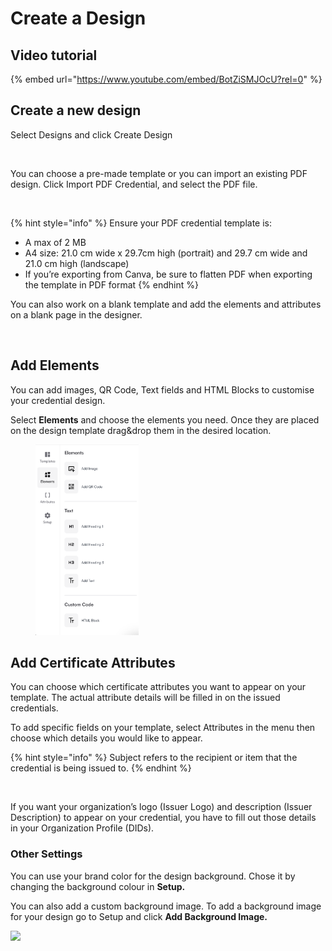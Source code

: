 # Create a Design

## Video tutorial <a href="#h_05a8c37fff" id="h_05a8c37fff"></a>

{% embed url="https://www.youtube.com/embed/BotZiSMJOcU?rel=0" %}

## Create a new design <a href="#h_314866d147" id="h_314866d147"></a>

Select Designs and click Create Design

<figure><img src="https://downloads.intercomcdn.com/i/o/802003056/9cf967533170a1b87f811972/63e6a82e324b027e5054ecce_1-credential+certificate+template+create+design.jpg" alt=""><figcaption></figcaption></figure>

You can choose a pre-made template or you can import an existing PDF design. Click Import PDF Credential, and select the PDF file.

<figure><img src="https://downloads.intercomcdn.com/i/o/802005315/04ae53917dc3e669ccc0d632/64558e0ba17249dda9bf8ed3_4-Import+credential+PDF.jpeg" alt=""><figcaption></figcaption></figure>

{% hint style="info" %}
Ensure your PDF credential template is:

* A max of 2 MB
* A4 size: 21.0 cm wide x 29.7cm high (portrait) and 29.7 cm wide and 21.0 cm high (landscape)
* If you’re exporting from Canva, be sure to flatten PDF when exporting the template in PDF format
{% endhint %}

You can also work on a blank template and add the elements and attributes on a blank page in the designer.

<figure><img src="https://downloads.intercomcdn.com/i/o/802008644/688fbef383145393ac06c7cb/Screenshot+2023-08-07+at+15.09.10.png" alt=""><figcaption></figcaption></figure>

## Add Elements <a href="#h_7134d4b8e1" id="h_7134d4b8e1"></a>

You can add images, QR Code, Text fields and HTML Blocks to customise your credential design.

Select **Elements** and choose the elements you need. Once they are placed on the design template drag\&drop them in the desired location.

<div align="left">

<figure><img src="../.gitbook/assets/Screenshot 2024-01-26 at 15.12.58.png" alt="" width="165"><figcaption></figcaption></figure>

</div>

## Add Certificate Attributes <a href="#h_29f46e8321" id="h_29f46e8321"></a>

You can choose which certificate attributes you want to appear on your template. The actual attribute details will be filled in on the issued credentials.

To add specific fields on your template, select Attributes in the menu then choose which details you would like to appear.

{% hint style="info" %}
Subject refers to the recipient or item that the credential is being issued to.
{% endhint %}

<figure><img src="https://downloads.intercomcdn.com/i/o/802018834/43b0570ceff840b6068c0841/Screenshot+2023-08-07+at+15.20.49.png" alt=""><figcaption></figcaption></figure>

If you want your organization’s logo (Issuer Logo) and description (Issuer Description) to appear on your credential, you have to fill out those details in your Organization Profile (DIDs).

### Other Settings <a href="#h_0097b6e872" id="h_0097b6e872"></a>

You can use your brand color for the design background. Chose it by changing the background colour in **Setup.**

You can also add a custom background image. To add a background image for your design go to Setup and click **Add Background Image.**

![](https://downloads.intercomcdn.com/i/o/802013789/e81df52148283faac0becc4c/63570d9f5432fa87e8a12f21\_5-Add+background+image.png)



